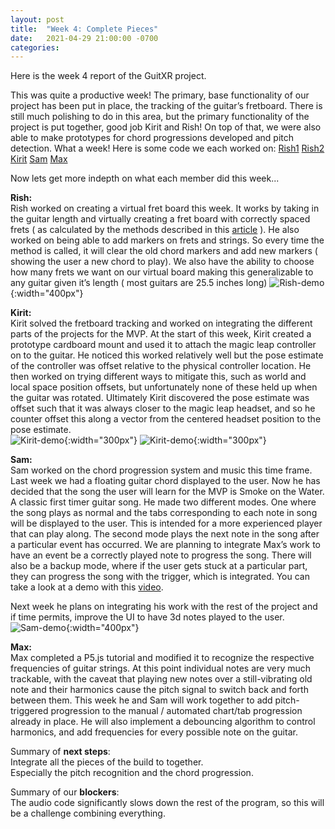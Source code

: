 ```yaml
---
layout: post
title:  "Week 4: Complete Pieces"
date:   2021-04-29 21:00:00 -0700
categories:
---
```

Here is the week 4 report of the GuitXR project.


This was quite a productive week! The primary, base functionality of our project has been put in place, the tracking of the guitar’s fretboard. There is still much polishing to do in this area, but the primary functionality of the project is put together, good job Kirit and Rish! On top of that, we were also able to make prototypes for chord progressions developed and pitch detection. What a week!
Here is some code we each worked on:
[Rish1](https://github.com/UWRealityLab/xrcapstone21sp-team4/blob/master/app/public/scripts/add-frets.js)
[Rish2](https://github.com/UWRealityLab/xrcapstone21sp-team4/blob/master/app/public/scripts/add-element-controller.js)
[Kirit](https://github.com/UWRealityLab/xrcapstone21sp-team4/blob/master/app/public/scripts/controller-tracking.js)
[Sam](https://github.com/UWRealityLab/xrcapstone21sp-team4/blob/master/app/public/scripts/chord-keys.js)
[Max](https://github.com/UWRealityLab/xrcapstone21sp-team4/blob/master/app/public/scripts/audio.js)

Now lets get more indepth on what each member did this week...



**Rish:**<br/>
Rish worked on creating a virtual fret board this week. It works by taking in the guitar length and virtually creating a fret board with correctly spaced frets ( as calculated by the methods described in this [article](https://www.liutaiomottola.com/formulae/fret.htm#mozTocId169477) ). He also worked on being able to add markers on frets and strings. So every time the method is called, it will clear the old chord markers and add new markers ( showing the user a new chord to play). We also have the ability to choose how many frets we want on our virtual board making this generalizable to any guitar given it’s length ( most guitars are 25.5 inches long) 
![Rish-demo](/xrcapstone21sp-team4/images/rish-week-5.JPG){:width="400px"}<br/>


**Kirit:**<br/>
Kirit solved the fretboard tracking and worked on integrating the different parts of the projects for the MVP. At the start of this week, Kirit created a prototype cardboard mount and used it to attach the magic leap controller on to the guitar. He noticed this worked relatively well but the pose estimate of the controller was offset relative to the physical controller location. He then worked on trying different ways to mitigate this, such as world and local space position offsets, but unfortunately none of these held up when the guitar was rotated. Ultimately Kirit discovered the pose estimate was offset such that it was always closer to the magic leap headset, and so he counter offset this along a vector from the centered headset position to the pose estimate. <br/>
![Kirit-demo](/xrcapstone21sp-team4/images/kirit-week-5-1.png){:width="300px"}
![Kirit-demo](/xrcapstone21sp-team4/images/kirit-week-5-2.png){:width="300px"}<br/>

**Sam:**<br/>
Sam worked on the chord progression system and music this time frame. Last week we had a floating guitar chord displayed to the user. Now he has decided that the song the user will learn for the MVP is Smoke on the Water. A classic first timer guitar song. He made two different modes. One where the song plays as normal and the tabs corresponding to each note in song will be displayed to the user. This is intended for a more experienced player that can play along. The second mode plays the next note in the song after a particular event has occurred. We are planning to integrate Max’s work to have an event be a correctly played note to progress the song. There will also be a backup mode, where if the user gets stuck at a particular part, they can progress the song with the trigger, which is integrated. 
You can take a look at a demo with this [video](https://twitter.com/SamVanderlinda/status/1387811784246005763?s=20).

Next week he plans on integrating his work with the rest of the project and if time permits, improve the UI to have 3d notes played to the user.<br/>
![Sam-demo](/xrcapstone21sp-team4/images/sam-week-5.png){:width="400px"}<br/>

**Max:**<br/>
Max completed a P5.js tutorial and modified it to recognize the respective frequencies of guitar strings. At this point individual notes are very much trackable, with the caveat that playing new notes over a still-vibrating old note and their harmonics cause the pitch signal to switch back and forth between them. This week he and Sam will work together to add pitch-triggered progression to the manual / automated chart/tab progression already in place. He will also implement a debouncing algorithm to control harmonics, and add frequencies for every possible note on the guitar. 

Summary of **next steps**:<br/>
Integrate all the pieces of the build to together.<br/>
Especially the pitch recognition and the chord progression.<br/>
 
Summary of our **blockers**:<br/>
The audio code significantly slows down the rest of the program, so this will be a challenge combining everything.






